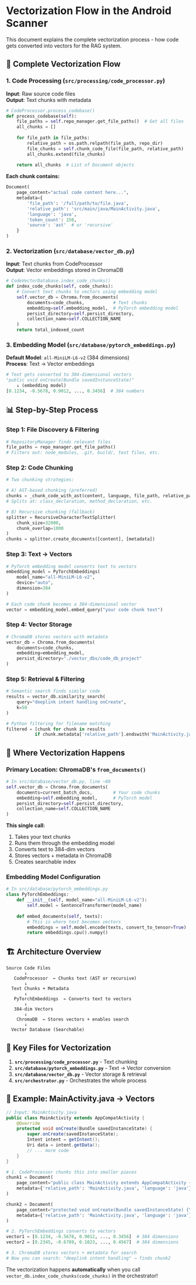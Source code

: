 # Vectorization Flow in the Android Scanner

This document explains the complete vectorization process - how code gets converted into vectors for the RAG system.

## 🔄 **Complete Vectorization Flow**

### **1. Code Processing** (`src/processing/code_processor.py`)

**Input**: Raw source code files  
**Output**: Text chunks with metadata  

```python
# CodeProcessor.process_codebase()
def process_codebase(self):
    file_paths = self.repo_manager.get_file_paths()  # Get all files
    all_chunks = []
    
    for file_path in file_paths:
        relative_path = os.path.relpath(file_path, repo_dir)
        file_chunks = self.chunk_code_file(file_path, relative_path)
        all_chunks.extend(file_chunks)
    
    return all_chunks  # List of Document objects
```

**Each chunk contains:**
```python
Document(
    page_content="actual code content here...",
    metadata={
        'file_path': '/full/path/to/file.java',
        'relative_path': 'src/main/java/MainActivity.java',
        'language': 'java',
        'token_count': 150,
        'source': 'ast'  # or 'recursive'
    }
)
```

### **2. Vectorization** (`src/database/vector_db.py`)

**Input**: Text chunks from CodeProcessor  
**Output**: Vector embeddings stored in ChromaDB  

```python
# CodeVectorDatabase.index_code_chunks()
def index_code_chunks(self, code_chunks):
    # Convert text chunks to vectors using embedding model
    self.vector_db = Chroma.from_documents(
        documents=code_chunks,           # Text chunks
        embedding=self.embedding_model,  # PyTorch embedding model
        persist_directory=self.persist_directory,
        collection_name=self.COLLECTION_NAME
    )
    return total_indexed_count
```

### **3. Embedding Model** (`src/database/pytorch_embeddings.py`)

**Default Model**: `all-MiniLM-L6-v2` (384 dimensions)  
**Process**: Text → Vector embeddings  

```python
# Text gets converted to 384-dimensional vectors
"public void onCreate(Bundle savedInstanceState)" 
    ↓ (embedding model)
[0.1234, -0.5678, 0.9012, ..., 0.3456]  # 384 numbers
```

## 📊 **Step-by-Step Process**

### **Step 1: File Discovery & Filtering**
```python
# RepositoryManager finds relevant files
file_paths = repo_manager.get_file_paths()
# Filters out: node_modules, .git, build/, test files, etc.
```

### **Step 2: Code Chunking**
```python
# Two chunking strategies:

# A) AST-based chunking (preferred)
chunks = _chunk_code_with_ast(content, language, file_path, relative_path)
# Splits at: class_declaration, method_declaration, etc.

# B) Recursive chunking (fallback)
splitter = RecursiveCharacterTextSplitter(
    chunk_size=32000,
    chunk_overlap=1000
)
chunks = splitter.create_documents([content], [metadata])
```

### **Step 3: Text → Vectors**
```python
# PyTorch embedding model converts text to vectors
embedding_model = PyTorchEmbeddings(
    model_name="all-MiniLM-L6-v2",
    device="auto",
    dimension=384
)

# Each code chunk becomes a 384-dimensional vector
vector = embedding_model.embed_query("your code chunk text")
```

### **Step 4: Vector Storage**
```python
# ChromaDB stores vectors with metadata
vector_db = Chroma.from_documents(
    documents=code_chunks,
    embedding=embedding_model,
    persist_directory="./vector_dbs/code_db_project"
)
```

### **Step 5: Retrieval & Filtering**
```python
# Semantic search finds similar code
results = vector_db.similarity_search(
    query="deeplink intent handling onCreate",
    k=50
)

# Python filtering for filename matching
filtered = [chunk for chunk in results 
           if chunk.metadata['relative_path'].endswith('MainActivity.java')]
```

## 🔧 **Where Vectorization Happens**

### **Primary Location: ChromaDB's `from_documents()`**
```python
# In src/database/vector_db.py, line ~80
self.vector_db = Chroma.from_documents(
    documents=current_batch_docs,        # Your code chunks
    embedding=self.embedding_model,      # PyTorch model
    persist_directory=self.persist_directory,
    collection_name=self.COLLECTION_NAME
)
```

**This single call:**
1. Takes your text chunks
2. Runs them through the embedding model
3. Converts text to 384-dim vectors
4. Stores vectors + metadata in ChromaDB
5. Creates searchable index

### **Embedding Model Configuration**
```python
# In src/database/pytorch_embeddings.py
class PyTorchEmbeddings:
    def __init__(self, model_name="all-MiniLM-L6-v2"):
        self.model = SentenceTransformer(model_name)
        
    def embed_documents(self, texts):
        # This is where text becomes vectors
        embeddings = self.model.encode(texts, convert_to_tensor=True)
        return embeddings.cpu().numpy()
```

## 🏗️ **Architecture Overview**

```
Source Code Files
       ↓
   CodeProcessor  ← Chunks text (AST or recursive)
       ↓
  Text Chunks + Metadata
       ↓
   PyTorchEmbeddings  ← Converts text to vectors
       ↓
   384-dim Vectors
       ↓
    ChromaDB  ← Stores vectors + enables search
       ↓
  Vector Database (Searchable)
```

## 🎯 **Key Files for Vectorization**

1. **`src/processing/code_processor.py`** - Text chunking
2. **`src/database/pytorch_embeddings.py`** - Text → Vector conversion  
3. **`src/database/vector_db.py`** - Vector storage & retrieval
4. **`src/orchestrator.py`** - Orchestrates the whole process

## 📝 **Example: MainActivity.java → Vectors**

```java
// Input: MainActivity.java
public class MainActivity extends AppCompatActivity {
    @Override
    protected void onCreate(Bundle savedInstanceState) {
        super.onCreate(savedInstanceState);
        Intent intent = getIntent();
        Uri data = intent.getData();
        // ... more code
    }
}
```

```python
# 1. CodeProcessor chunks this into smaller pieces
chunk1 = Document(
    page_content="public class MainActivity extends AppCompatActivity {",
    metadata={'relative_path': 'MainActivity.java', 'language': 'java'}
)

chunk2 = Document(
    page_content="protected void onCreate(Bundle savedInstanceState) {\n    Intent intent = getIntent();\n    Uri data = intent.getData();",
    metadata={'relative_path': 'MainActivity.java', 'language': 'java'}
)

# 2. PyTorchEmbeddings converts to vectors
vector1 = [0.1234, -0.5678, 0.9012, ..., 0.3456]  # 384 dimensions
vector2 = [0.2345, -0.6789, 0.1023, ..., 0.4567]  # 384 dimensions

# 3. ChromaDB stores vectors + metadata for search
# Now you can search: "deeplink intent handling" → finds chunk2
```

The vectorization happens **automatically** when you call `vector_db.index_code_chunks(code_chunks)` in the orchestrator!
